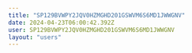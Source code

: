 ```yaml
---
title: "SP129BVWPY2JQV0HZMGHD201GSWVM6S6MD1JWWGNV"
date: 2024-04-23T06:00:42.392Z
user: SP129BVWPY2JQV0HZMGHD201GSWVM6S6MD1JWWGNV
layout: "users"
---
```

    
